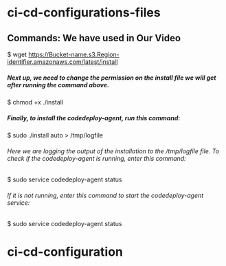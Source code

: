 # ci-cd-configurations-files

## Commands: We have used in Our Video


$ wget https://Bucket-name.s3.Region-identifier.amazonaws.com/latest/install


##### Next up, we need to change the permission on the install file we will get after running the command above.

$ chmod +x ./install

##### Finally, to install the codedeploy-agent, run this command:

$ sudo ./install auto > /tmp/logfile

###### Here we are logging the output of the installation to the /tmp/logfile file. To check if the codedeploy-agent is running, enter this command:
$ sudo service codedeploy-agent status

###### If it is not running, enter this command to start the codedeploy-agent service:

$ sudo service codedeploy-agent status


# ci-cd-configuration
